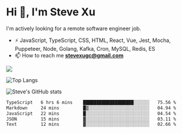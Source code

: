 # Hi 👋, I'm Steve Xu

I'm actively looking for a remote software engineer job.

- ⚡ JavaScript, TypeScript, CSS, HTML, React, Vue, Jest, Mocha,
Puppeteer, Node, Golang, Kafka, Cron, MySQL, Redis, ES
- 📫 How to reach me **stevexugc@gmail.com**

![](https://komarev.com/ghpvc/?username=nusr&color=green)

![Top Langs](https://github-readme-stats.vercel.app/api/top-langs/?username=nusr&langs_count=8&layout=compact)

![Steve's GitHub stats](https://github-readme-stats.vercel.app/api?username=nusr&show_icons=true)

<!--START_SECTION:waka-->

```txt
TypeScript   6 hrs 6 mins    ███████████████████░░░░░░   75.56 %
Markdown     24 mins         █▒░░░░░░░░░░░░░░░░░░░░░░░   04.94 %
JavaScript   22 mins         █░░░░░░░░░░░░░░░░░░░░░░░░   04.54 %
JSON         15 mins         ▓░░░░░░░░░░░░░░░░░░░░░░░░   03.11 %
Text         12 mins         ▓░░░░░░░░░░░░░░░░░░░░░░░░   02.66 %
```

<!--END_SECTION:waka-->
